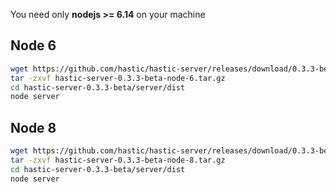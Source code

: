 You need only **nodejs >= 6.14** on your machine

## Node 6
```bash
wget https://github.com/hastic/hastic-server/releases/download/0.3.3-beta/hastic-server-0.3.3-beta-node-6.tar.gz
tar -zxvf hastic-server-0.3.3-beta-node-6.tar.gz
cd hastic-server-0.3.3-beta/server/dist
node server
```

## Node 8
```bash
wget https://github.com/hastic/hastic-server/releases/download/0.3.3-beta/hastic-server-0.3.3-beta-node-8.tar.gz
tar -zxvf hastic-server-0.3.3-beta-node-8.tar.gz
cd hastic-server-0.3.3-beta/server/dist
node server
```